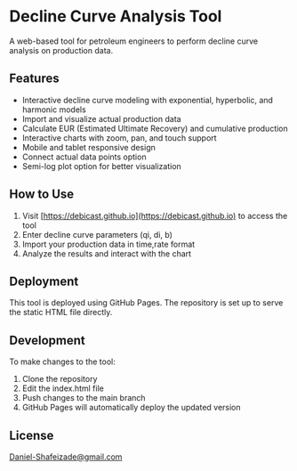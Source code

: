 # Decline Curve Analysis Tool

A web-based tool for petroleum engineers to perform decline curve analysis on production data.

## Features

- Interactive decline curve modeling with exponential, hyperbolic, and harmonic models
- Import and visualize actual production data
- Calculate EUR (Estimated Ultimate Recovery) and cumulative production
- Interactive charts with zoom, pan, and touch support
- Mobile and tablet responsive design
- Connect actual data points option
- Semi-log plot option for better visualization

## How to Use

1. Visit [https://debicast.github.io](https://debicast.github.io) to access the tool
2. Enter decline curve parameters (qi, di, b)
3. Import your production data in time,rate format
4. Analyze the results and interact with the chart

## Deployment

This tool is deployed using GitHub Pages. The repository is set up to serve the static HTML file directly.

## Development

To make changes to the tool:

1. Clone the repository
2. Edit the index.html file
3. Push changes to the main branch
4. GitHub Pages will automatically deploy the updated version

## License

Daniel-Shafeizade@gmail.com

